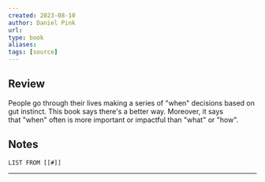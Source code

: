 ```yaml
---
created: 2023-08-10
author: Daniel Pink
url: 
type: book
aliases: 
tags: [source]
---
```

## Review
People go through their lives making a series of "when" decisions based on gut instinct. This book says there's a better way. Moreover, it says that "when" often is more important or impactful than "what" or "how".

## Notes
```dataview
LIST FROM [[#]]
```

---